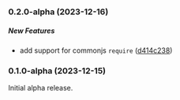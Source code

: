 ### 0.2.0-alpha (2023-12-16)

##### New Features

*  add support for commonjs `require` ([d414c238](https://github.com/simplymichael/smart-form-validator/commit/d414c2382e81b434678d2e2968b89a1fa9f4ec72))

### 0.1.0-alpha (2023-12-15)
Initial alpha release.
